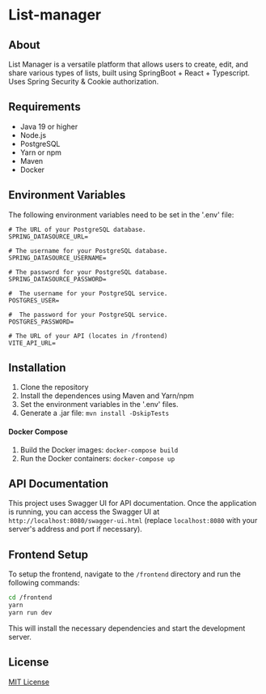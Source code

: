 # List-manager

## About
List Manager is a versatile platform that allows users to create, edit, and share various types of lists, built using SpringBoot + React + Typescript. Uses Spring Security & Cookie authorization.

## Requirements

- Java 19 or higher
- Node.js
- PostgreSQL
- Yarn or npm
- Maven
- Docker

## Environment Variables
The following environment variables need to be set in the '.env' file:
```properties
# The URL of your PostgreSQL database.
SPRING_DATASOURCE_URL= 

# The username for your PostgreSQL database.
SPRING_DATASOURCE_USERNAME=

# The password for your PostgreSQL database.
SPRING_DATASOURCE_PASSWORD=

#  The username for your PostgreSQL service.
POSTGRES_USER=

#  The password for your PostgreSQL service.
POSTGRES_PASSWORD=

# The URL of your API (locates in /frontend)
VITE_API_URL=
```
## Installation

1. Clone the repository
2. Install the dependences using Maven and Yarn/npm
3. Set the environment variables in the '.env' files.
4. Generate a .jar file: ```mvn install -DskipTests```

#### Docker Compose
1. Build the Docker images: ```docker-compose build```
2. Run the Docker containers: ```docker-compose up```

## API Documentation
This project uses Swagger UI for API documentation. Once the application is running, you can access the Swagger UI at `http://localhost:8080/swagger-ui.html` (replace `localhost:8080` with your server's address and port if necessary).
## Frontend Setup

To setup the frontend, navigate to the `/frontend` directory and run the following commands:

```bash
cd /frontend
yarn
yarn run dev
```
This will install the necessary dependencies and start the development server.

## License

[MIT License](LICENSE)